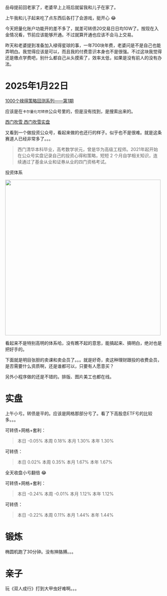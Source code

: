 岳母提前回老家了，老婆早上上班后就留我和儿子在家了。

上午我和儿子起来吃了点东西后各打了会游戏，挺开心 :joy:

今天把量化账户功能开的差不多了，就差可转债20交易日日均10W了。按现在入金情况看，节前应该能够开通。不过就算开通也应该不会马上交易。

昨天和老婆提到准备加入䘵得星球的事，一年700块年费，老婆问是不是自己也能弄明白。我觉得应该是可以，而且我的付费意识本身也不是很强。不过这块我觉得还是缴点学费吧，别什么都自己从头摸索了，效率太低，如果是没有前人的没有办法。

# 2025年1月22日

[1000个禄得策略回测系列——第1期](https://blog.eastmoney.com/k7877395553351888/blog_1356668989.html)

应该是在`卡尔量化可转债`公众号里的，但是没有找到，是搜索出来的。



[西门吹雪 西门吹雪实盘](https://mp.weixin.qq.com/s/T0luqsERt9VGrHo03ssWJw)

又看到一个做投资公众号，看起来做的也还行的样子。似乎也不是很难。就是这条赛道人已经非常多了。。。

> 西门清华本科毕业，高考数学状元，曾是华为高级工程师。2021年起开始在公众号实盘记录自己的投资心得和策略，短短 2 个月自学相关知识，连续通过了基金从业和证券从业的四门资格考试。


投资体系

<image src="https://mmbiz.qpic.cn/sz_mmbiz_png/q9AibKq5PIbkwYO8iaprcpbpsK5hq6rEaiaIEibmLWkgRQraiaiciaGvwgK81v55B98mspYQXico8aOlJWXfKSoY41J0vA/640?wx_fmt=png&from=appmsg&tp=wxpic&wxfrom=5&wx_lazy=1&wx_co=1" width="500"/>

看起来不是特别高明的体系哈，没有瞧不起的意思，能搞起来、搞明白，绝对也是把好手的。

下面就是明目张胆的卖课和卖会员了。。。就是好奇，卖这种理财跟投的收费会员，是否需要什么资质啊，还是谁都可以，只要有人愿意买？

另外小程序做的还是不错的。排版、图片美工也都在线。


# 实盘

上午小亏。转债是平的。应该是网格那部分亏了。看了下高股息ETF亏的比较多。。。

可转债+网格+套利：

> 本日	-0.05%	本周	0.18%	本月	1.30%	本年	1.30%
                            
可转债：                            
                            
> 本日	0.02%	本周	0.35%	本月	1.67%	本年	1.67%


全天收盘小亏翻倍 :joy:

可转债+网格+套利：

>本日	-0.24%	本周	-0.01%	本月	1.12%	本年	1.12%                    
                            
可转债：                            
                            
>本日	-0.22%	本周	0.11%	本月	1.44%	本年	1.44%


# 锻炼

椭圆机跑了30分钟。没有抻胳膊。。。

# 亲子

玩《双人成行》打到大甲虫好难啊。。。

